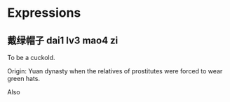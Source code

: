 # Expressions

## 戴绿帽子 dai1 lv3 mao4 zi

To be a cuckold.

Origin: Yuan dynasty when the relatives of prostitutes were forced to wear green hats.

Also 
